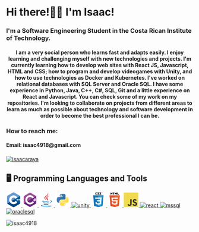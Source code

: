 <h1>Hi there!👋🏾 I'm Isaac!</h1>
<h3>I'm a Software Engineering Student in the Costa Rican Institute of Technology.</h3>

<h4 align="center">I am a very social person who learns fast and adapts easily. I enjoy learning and challenging myself with new technologies and projects. I'm currently learning how to develop web sites with React JS, Javascript, HTML and CSS; how to program and develop videogames with Unity, and how to use technologies as Docker and Kubernetes. I've worked on relational databases with SQL Server and Oracle SQL. I have some experience in Python, Java, C++, C#, SQL, Git and a little experience on React and Javascript. You can check some of my work on my repositories. I'm looking to collaborate on projects from different areas to learn as much as possible about technology and software development in order to become the best professional I can be.</h4>

<h3>How to reach me:</h3>
<h4>Email: isaac4918@gmail.com</h4>
<p align="left"><a href="https://www.linkedin.com/in/isaac-araya-solano-b70951238/" target="blank"><img align="center" src="https://raw.githubusercontent.com/rahuldkjain/github-profile-readme-generator/master/src/images/icons/Social/linked-in-alt.svg" alt="isaacaraya" height="40" width="50" /></a>
</p>

<h2>🖥️ Programming Languages and Tools</h2>
<p align="left"> <a href="https://www.w3schools.com/cpp/" target="_blank" rel="noreferrer"> <img src="https://raw.githubusercontent.com/devicons/devicon/master/icons/cplusplus/cplusplus-original.svg" alt="cplusplus" width="40" height="40"/> </a> <a href="https://www.w3schools.com/cs/" target="_blank" rel="noreferrer"> <img src="https://raw.githubusercontent.com/devicons/devicon/master/icons/csharp/csharp-original.svg" alt="csharp" width="40" height="40"/> </a> <a href="https://www.java.com" target="_blank" rel="noreferrer"> <img src="https://raw.githubusercontent.com/devicons/devicon/master/icons/java/java-original.svg" alt="java" width="40" height="40"/> </a> <a href="https://www.python.org" target="_blank" rel="noreferrer"> <img src="https://raw.githubusercontent.com/devicons/devicon/master/icons/python/python-original.svg" alt="python" width="40" height="40"/> </a> <a href="https://unity.com/" target="_blank" rel="noreferrer"> <img src="https://www.vectorlogo.zone/logos/unity3d/unity3d-icon.svg" alt="unity" width="40" height="40"/> </a> <a href="https://www.w3schools.com/css/" target="_blank" rel="noreferrer"> <img src="https://raw.githubusercontent.com/devicons/devicon/master/icons/css3/css3-original-wordmark.svg" alt="css3" width="40" height="40"/> </a> <a href="https://www.w3.org/html/" target="_blank" rel="noreferrer"> <img src="https://raw.githubusercontent.com/devicons/devicon/master/icons/html5/html5-original-wordmark.svg" alt="html5" width="40" height="40"/> </a> <a href="https://developer.mozilla.org/en-US/docs/Web/JavaScript" target="_blank" rel="noreferrer"> <img src="https://raw.githubusercontent.com/devicons/devicon/master/icons/javascript/javascript-original.svg" alt="javascript" width="40" height="40"/> </a> <a href="https://reactjs.org" target="_blank" rel="noreferrer"> <img src="https://upload.wikimedia.org/wikipedia/commons/thumb/a/a7/React-icon.svg/2300px-React-icon.svg.png" alt="react" width="40" height="40"/> </a> <a href="https://www.microsoft.com/en-us/sql-server" target="_blank" rel="noreferrer"> <img src="https://www.svgrepo.com/show/303229/microsoft-sql-server-logo.svg" alt="mssql" width="40" height="40"/> </a> <a href="https://www.oracle.com/database/sqldeveloper/" target="_blank" rel="noreferrer"> <img src="https://user-images.githubusercontent.com/38987656/220417228-debf929a-f0dc-4d5f-9ff8-d77da7f3c6e7.png" alt="oraclesql" width="50" height="40"/> </a></p>

<p><img align="left" src="https://github-readme-stats.vercel.app/api/top-langs?username=isaac4918&show_icons=true&locale=en&layout=compact" alt="isaac4918" /></p>
